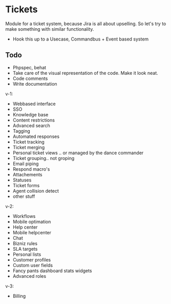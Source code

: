 Tickets
=======

Module for a ticket system, because Jira is all about upselling. So let's
try to make something with  similar functionality.

- Hook this up to a Usecase, Commandbus + Event based system


Todo
---

- Phpspec, behat
- Take care of the visual representation of the code. Make it look neat.
- Code comments
- Write documentation


v-1:
- Webbased interface
- SSO
- Knowledge base
- Content restrictions
- Advanced search
- Tagging
- Automated responses
- Ticket tracking
- Ticket merging
- Personal ticket views .. or managed by the dance commander
- Ticket grouping.. not groping
- Email piping
- Respond macro's
- Attachements
- Statuses
- Ticket forms
- Agent collision detect
 - other stuff

v-2:
- Workflows
- Mobile optimation
- Help center
- Mobile helpcenter
- Chat
- Bizniz rules
- SLA targets
- Personal lists
- Customer profiles
- Custom user fields
- Fancy pants dashboard stats widgets
- Advanced roles

v-3:
- Billing
